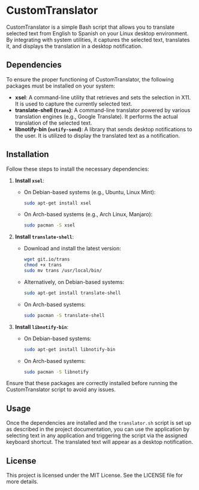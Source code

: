 # CustomTranslator

CustomTranslator is a simple Bash script that allows you to translate selected text from English to Spanish on your Linux desktop environment. By integrating with system utilities, it captures the selected text, translates it, and displays the translation in a desktop notification.

## Dependencies

To ensure the proper functioning of CustomTranslator, the following packages must be installed on your system:

- **xsel**: A command-line utility that retrieves and sets the selection in X11. It is used to capture the currently selected text.
- **translate-shell (`trans`)**: A command-line translator powered by various translation engines (e.g., Google Translate). It performs the actual translation of the selected text.
- **libnotify-bin (`notify-send`)**: A library that sends desktop notifications to the user. It is utilized to display the translated text as a notification.

## Installation

Follow these steps to install the necessary dependencies:

1. **Install `xsel`**:
   - On Debian-based systems (e.g., Ubuntu, Linux Mint):
     ```bash
     sudo apt-get install xsel
     ```
   - On Arch-based systems (e.g., Arch Linux, Manjaro):
     ```bash
     sudo pacman -S xsel
     ```

2. **Install `translate-shell`**:
   - Download and install the latest version:
     ```bash
     wget git.io/trans
     chmod +x trans
     sudo mv trans /usr/local/bin/
     ```
   - Alternatively, on Debian-based systems:
     ```bash
     sudo apt-get install translate-shell
     ```
   - On Arch-based systems:
     ```bash
     sudo pacman -S translate-shell
     ```

3. **Install `libnotify-bin`**:
   - On Debian-based systems:
     ```bash
     sudo apt-get install libnotify-bin
     ```
   - On Arch-based systems:
     ```bash
     sudo pacman -S libnotify
     ```

Ensure that these packages are correctly installed before running the CustomTranslator script to avoid any issues.

## Usage

Once the dependencies are installed and the `translator.sh` script is set up as described in the project documentation, you can use the application by selecting text in any application and triggering the script via the assigned keyboard shortcut. The translated text will appear as a desktop notification.

## License

This project is licensed under the MIT License. See the LICENSE file for more details.
